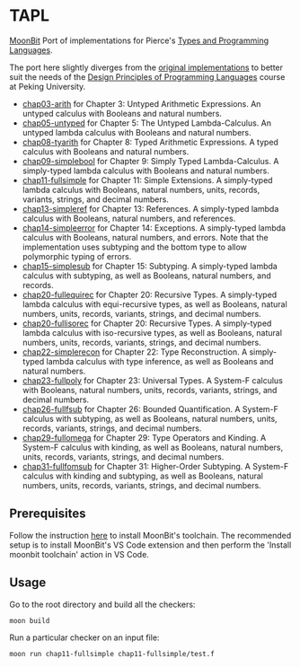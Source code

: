 # TAPL

[MoonBit](https://www.moonbitlang.com/) Port of implementations for Pierce's [Types and Programming Languages](https://www.cis.upenn.edu/~bcpierce/tapl/).

The port here slightly diverges from the [original implementations](https://www.cis.upenn.edu/~bcpierce/tapl/resources.html#checkers) to better suit the needs of the [Design Principles of Programming Languages](https://pku-dppl.github.io/2025/english.html) course at Peking University.
- [chap03-arith](chap03-arith) for Chapter 3: Untyped Arithmetic Expressions. An untyped calculus with Booleans and natural numbers.
- [chap05-untyped](chap05-untyped) for Chapter 5: The Untyped Lambda-Calculus. An untyped lambda calculus with Booleans and natural numbers.
- [chap08-tyarith](chap08-tyarith) for Chapter 8: Typed Arithmetic Expressions. A typed calculus with Booleans and natural numbers.
- [chap09-simplebool](chap09-simplebool) for Chapter 9: Simply Typed Lambda-Calculus. A simply-typed lambda calculus with Booleans and natural numbers.
- [chap11-fullsimple](chap11-fullsimple) for Chapter 11: Simple Extensions. A simply-typed lambda calculus with Booleans, natural numbers, units, records, variants, strings, and decimal numbers.
- [chap13-simpleref](chap13-simpleref) for Chapter 13: References. A simply-typed lambda calculus with Booleans, natural numbers, and references.
- [chap14-simpleerror](chap14-simpleerror) for Chapter 14: Exceptions. A simply-typed lambda calculus with Booleans, natural numbers, and errors. Note that the implementation uses subtyping and the bottom type to allow polymorphic typing of errors.
- [chap15-simplesub](chap15-simplesub) for Chapter 15: Subtyping. A simply-typed lambda calculus with subtyping, as well as Booleans, natural numbers, and records.
- [chap20-fullequirec](chap20-fullequirec) for Chapter 20: Recursive Types. A simply-typed lambda calculus with equi-recursive types, as well as Booleans, natural numbers, units, records, variants, strings, and decimal numbers.
- [chap20-fullisorec](chap20-fullisorec) for Chapter 20: Recursive Types. A simply-typed lambda calculus with iso-recursive types, as well as Booleans, natural numbers, units, records, variants, strings, and decimal numbers.
- [chap22-simplerecon](chap22-simplerecon) for Chapter 22: Type Reconstruction. A simply-typed lambda calculus with type inference, as well as Booleans and natural numbers.
- [chap23-fullpoly](chap23-fullpoly) for Chapter 23: Universal Types. A System-F calculus with Booleans, natural numbers, units, records, variants, strings, and decimal numbers.
- [chap26-fullfsub](chap26-fullfsub) for Chapter 26: Bounded Quantification. A System-F calculus with subtyping, as well as Booleans, natural numbers, units, records, variants, strings, and decimal numbers.
- [chap29-fullomega](chap29-fullomega) for Chapter 29: Type Operators and Kinding. A System-F calculus with kinding, as well as Booleans, natural numbers, units, records, variants, strings, and decimal numbers.
- [chap31-fullfomsub](chap31-fullfomsub) for Chapter 31: Higher-Order Subtyping. A System-F calculus with kinding and subtyping, as well as Booleans, natural numbers, units, records, variants, strings, and decimal numbers.

## Prerequisites

Follow the instruction [here](https://docs.moonbitlang.com/en/latest/tutorial/tour.html#installation) to install MoonBit's toolchain.
The recommended setup is to install MoonBit's VS Code extension and then perform the 'Install moonbit toolchain' action in VS Code.

## Usage

Go to the root directory and build all the checkers:
```
moon build
```

Run a particular checker on an input file:
```
moon run chap11-fullsimple chap11-fullsimple/test.f
```
